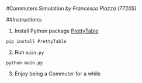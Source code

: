 #Commuters Simulation
_by Francesco Piazza (77205)_

##Instructions:
1. Install Python package [PrettyTable](https://pypi.python.org/pypi/PrettyTable)
```
pip install PrettyTable
```
2. Run `main.py`
```
python main.py
```
3. Enjoy being a Commuter for a while